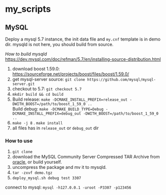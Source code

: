 # my_scripts

## MySQL

Deploy a mysql 5.7 instance, the init data file and `my.cnf` template is in demo dir.
mysqld is not here, you should build from source.

*How to build mysqld*  
https://dev.mysql.com/doc/refman/5.7/en/installing-source-distribution.html

1. download boost 1.59.0: https://sourceforge.net/projects/boost/files/boost/1.59.0/
1. get mysql-server source: `git clone https://github.com/mysql/mysql-server.git`
1. checkout to 5.7: `git checkout 5.7`
1. `mkdir build && cd build`
1. Build release: `make -DCMAKE_INSTALL_PREFIX=release_out -DWITH_BOOST=/path/to/boost_1_59_0 ..`  
   Build debug: `make -DCMAKE_BUILD_TYPE=Debug -DCMAKE_INSTALL_PREFIX=debug_out -DWITH_BOOST=/path/to/boost_1_59_0 ..`
1. `make -j 8`
. `make install`
1. all files has in `release_out` or `debug_out` dir

### How to use

1. `git clone `
1. download the MySQL Community Server Compressed TAR Archive from [oracle](https://downloads.mysql.com/archives/community/), or build yourself.
1. uncompress the package and mv it to mysqld.
1. `tar -zxvf demo.tgz`
1. `deploy_mysql.sh debug test 3307`

connect to mysql: `mysql -h127.0.0.1 -uroot -P3307 -p123456`
